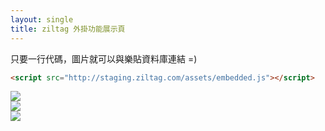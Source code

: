 ```yaml
---
layout: single
title: ziltag 外掛功能展示頁
---
```


只要一行代碼，圖片就可以與樂貼資料庫連結 =)

```html
<script src="http://staging.ziltag.com/assets/embedded.js"></script>
```

![](https://ziltag-staging.s3.amazonaws.com/uploads/photos/image/11/hmprod.jpg)
<br>
![](https://ziltag-staging.s3.amazonaws.com/uploads/photos/image/8/10GETAWAY-articleLarge.jpg)
<br>
![](https://ziltag-staging.s3.amazonaws.com/uploads/photos/image/6/03MERCURY-articleLarge.jpg)
<br>

<script src="http://staging.ziltag.com/assets/embedded.js"></script>